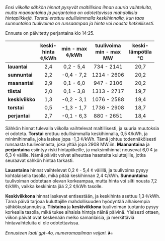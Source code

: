 *Ensi viikolla sähkön hinnat pysyvät maltillisina ilman suuria vaihteluita, mutta maanantaina ja perjantaina on odotettavissa mahdollisia hintapiikkejä. Torstai erottuu edullisimmalla keskihinnalla, kun taas sunnuntaina tuulivoima on runsaampaa ja hinta voi nousta hetkellisesti.*

Ennuste on päivitetty perjantaina klo 14:25.

|             | keski-<br>hinta<br>¢/kWh | min - max<br>¢/kWh | tuulivoima<br>min - max<br>MW | keski-<br>lämpötila<br>°C |
|:-------------|:----------------:|:----------------:|:-------------:|:-------------:|
| **lauantai** | 2,4              | 0,2 - 5,4        | 734 - 2141    | 20,7          |
| **sunnuntai**| 2,2              | -0,4 - 7,2       | 1214 - 2606   | 20,2          |
| **maanantai**| 2,9              | 0,1 - 6,0        | 947 - 2106    | 20,2          |
| **tiistai**  | 2,0              | 0,1 - 3,8        | 1313 - 2717   | 19,7          |
| **keskiviikko** | 1,3           | -0,2 - 3,1       | 1076 - 2588   | 19,4          |
| **torstai**  | 0,5              | -1,3 - 1,7       | 1736 - 2908   | 18,7          |
| **perjantai**| 2,7              | -0,1 - 6,3       | 880 - 2651    | 18,4          |

Sähkön hinnat tulevalla viikolla vaihtelevat maltillisesti, ja suuria muutoksia ei odoteta. **Torstai** erottuu edullisimmalla keskihinnalla, 0,5 ¢/kWh, ja minimihinnalla, joka laskee jopa -1,3 ¢/kWh. Tämä johtuu todennäköisesti runsaasta tuulivoimasta, joka yltää jopa 2908 MW:iin. **Maanantaina** ja **perjantaina** esiintyy riski hintapiikeille, ja maksimihinnat nousevat 6,0 ¢ ja 6,3 ¢ välille. Nämä päivät voivat aiheuttaa haasteita kuluttajille, jotka seuraavat sähkön hintaa tarkasti.

**Lauantaina** hinnat vaihtelevat 0,2 ¢ - 5,4 ¢ välillä, ja tuulivoima pysyy kohtalaisella tasolla, mikä pitää keskihinnan 2,4 ¢/kWh. **Sunnuntaina** tuulivoiman odotetaan olevan korkeampaa, mutta hinta voi silti nousta 7,2 ¢/kWh, vaikka keskihinta jää 2,2 ¢/kWh tasolle.

**Keskiviikkona** hinnat laskevat entisestään, ja keskihinta asettuu 1,3 ¢/kWh. Tämä päivä tarjoaa kuluttajille mahdollisuuden hyödyntää alhaisempia sähkökustannuksia. **Tiistaina** ja **keskiviikkona** tuulivoiman tuotanto pysyy korkealla tasolla, mikä tukee alhaisia hintoja näinä päivinä. Yleisesti ottaen, viikon päivät ovat keskenään melko samanlaisia, ja merkittäviä hintavaihteluita ei ole odotettavissa.

*Ennusteen laati gpt-4o, numeromaailman veijari.* 🌬️
